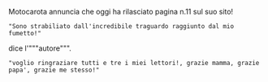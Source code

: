 Motocarota annuncia che oggi ha rilasciato pagina n.11 sul suo sito!
```
"Sono strabiliato dall'incredibile traguardo raggiunto dal mio fumetto!"
```
dice l'"""autore""".
```
"voglio ringraziare tutti e tre i miei lettori!, grazie mamma, grazie papa', grazie me stesso!"
```